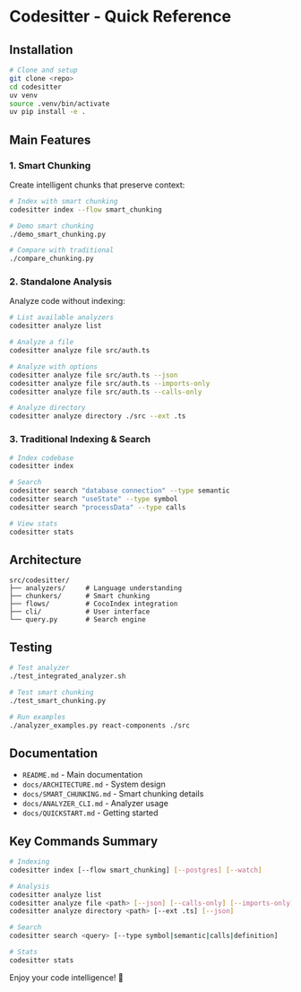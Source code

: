 # Codesitter - Quick Reference

## Installation
```bash
# Clone and setup
git clone <repo>
cd codesitter
uv venv
source .venv/bin/activate
uv pip install -e .
```

## Main Features

### 1. Smart Chunking
Create intelligent chunks that preserve context:

```bash
# Index with smart chunking
codesitter index --flow smart_chunking

# Demo smart chunking
./demo_smart_chunking.py

# Compare with traditional
./compare_chunking.py
```

### 2. Standalone Analysis
Analyze code without indexing:

```bash
# List available analyzers
codesitter analyze list

# Analyze a file
codesitter analyze file src/auth.ts

# Analyze with options
codesitter analyze file src/auth.ts --json
codesitter analyze file src/auth.ts --imports-only
codesitter analyze file src/auth.ts --calls-only

# Analyze directory
codesitter analyze directory ./src --ext .ts
```

### 3. Traditional Indexing & Search
```bash
# Index codebase
codesitter index

# Search
codesitter search "database connection" --type semantic
codesitter search "useState" --type symbol
codesitter search "processData" --type calls

# View stats
codesitter stats
```

## Architecture
```
src/codesitter/
├── analyzers/     # Language understanding
├── chunkers/      # Smart chunking
├── flows/         # CocoIndex integration
├── cli/           # User interface
└── query.py       # Search engine
```

## Testing
```bash
# Test analyzer
./test_integrated_analyzer.sh

# Test smart chunking
./test_smart_chunking.py

# Run examples
./analyzer_examples.py react-components ./src
```

## Documentation
- `README.md` - Main documentation
- `docs/ARCHITECTURE.md` - System design
- `docs/SMART_CHUNKING.md` - Smart chunking details
- `docs/ANALYZER_CLI.md` - Analyzer usage
- `docs/QUICKSTART.md` - Getting started

## Key Commands Summary
```bash
# Indexing
codesitter index [--flow smart_chunking] [--postgres] [--watch]

# Analysis
codesitter analyze list
codesitter analyze file <path> [--json] [--calls-only] [--imports-only]
codesitter analyze directory <path> [--ext .ts] [--json]

# Search
codesitter search <query> [--type symbol|semantic|calls|definition]

# Stats
codesitter stats
```

Enjoy your code intelligence! 🚀
